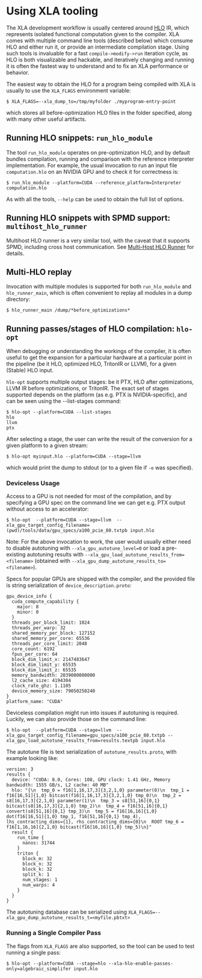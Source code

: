 # Using XLA tooling

The XLA development workflow is usually centered around
[HLO](./operation_semantics) IR, which represents isolated functional
computation given to the compiler. XLA comes with multiple command line tools
(described below) which consume HLO and either run it, or provide an
intermediate compilation stage. Using such tools is invaluable for a fast
`compile->modify->run` iteration cycle, as HLO is both visualizable and
hackable, and iteratively changing and running it is often the fastest way to
understand and to fix an XLA performance or behavior.

The easiest way to obtain the HLO for a program being compiled with XLA is
usually to use the `XLA_FLAGS` environment variable:

```
$ XLA_FLAGS=--xla_dump_to=/tmp/myfolder ./myprogram-entry-point
```

which stores all before-optimization HLO files in the folder specified, along
with many other useful artifacts.

## Running HLO snippets: `run_hlo_module`

The tool `run_hlo_module` operates on pre-optimization HLO, and by default
bundles compilation, running and comparison with the reference interpreter
implementation. For example, the usual invocation to run an input file
`computation.hlo` on an NVIDIA GPU and to check it for correctness is:

```
$ run_hlo_module --platform=CUDA --reference_platform=Interpreter computation.hlo
```

As with all the tools, `--help` can be used to obtain the full list of options.

## Running HLO snippets with SPMD support: `multihost_hlo_runner`

Multihost HLO runner is a very similar tool, with the caveat that it supports
SPMD, including cross host communication. See
[Multi-Host HLO Runner](./tools_multihost_hlo_runner) for details.

## Multi-HLO replay

Invocation with multiple modules is supported for both `run_hlo_module` and
`hlo_runner_main`, which is often convenient to replay all modules in a dump
directory:

```shell
$ hlo_runner_main /dump/*before_optimizations*
```

## Running passes/stages of HLO compilation: `hlo-opt`

When debugging or understanding the workings of the compiler, it is often useful
to get the expansion for a particular hardware at a particular point in the
pipeline (be it HLO, optimized HLO, TritonIR or LLVM), for a given (Stable) HLO
input.

`hlo-opt` supports multiple output stages: be it PTX, HLO after optimizations,
LLVM IR before optimizations, or TritonIR. The exact set of stages supported
depends on the platform (as e.g. PTX is NVIDIA-specific), and can be seen using
the --list-stages command:

```
$ hlo-opt --platform=CUDA --list-stages
hlo
llvm
ptx
```

After selecting a stage, the user can write the result of the conversion for a
given platform to a given stream:

```
$ hlo-opt myinput.hlo --platform=CUDA --stage=llvm
```

which would print the dump to stdout (or to a given file if `-o` was specified).

### Deviceless Usage

Access to a GPU is not needed for most of the compilation, and by specifying a
GPU spec on the command line we can get e.g. PTX output without access to an
accelerator:

```
$ hlo-opt  --platform=CUDA --stage=llvm  --xla_gpu_target_config_filename=(pwd)/tools/data/gpu_specs/a100_pcie_80.txtpb input.hlo
```

Note: For the above invocation to work, the user would usually either need to
disable autotuning with `--xla_gpu_autotune_level=0` or load a pre-existing
autotuning results with `--xla_gpu_load_autotune_results_from=<filename>`
(obtained with `--xla_gpu_dump_autotune_results_to=<filename>`).

Specs for popular GPUs are shipped with the compiler, and the provided file is
string serialization of `device_description.proto`:

```
gpu_device_info {
  cuda_compute_capability {
    major: 8
    minor: 0
  }
  threads_per_block_limit: 1024
  threads_per_warp: 32
  shared_memory_per_block: 127152
  shared_memory_per_core: 65536
  threads_per_core_limit: 2048
  core_count: 6192
  fpus_per_core: 64
  block_dim_limit_x: 2147483647
  block_dim_limit_y: 65535
  block_dim_limit_z: 65535
  memory_bandwidth: 2039000000000
  l2_cache_size: 4194304
  clock_rate_ghz: 1.1105
  device_memory_size: 79050250240
}
platform_name: "CUDA"
```

Deviceless compilation might run into issues if autotuning is required. Luckily,
we can also provide those on the command line:

```
$ hlo-opt  --platform=CUDA --stage=llvm  --xla_gpu_target_config_filename=gpu_specs/a100_pcie_80.txtpb --xla_gpu_load_autotune_results_from=results.textpb input.hlo
```

The autotune file is text serialization of `autotune_results.proto`, with
example looking like:

```
version: 3
results {
  device: "CUDA: 8.0, Cores: 108, GPU clock: 1.41 GHz, Memory bandwidth: 1555 GB/s, L2 cache: 40 MB"
  hlo: "{\n  tmp_0 = f16[1,16,17,3]{3,2,1,0} parameter(0)\n  tmp_1 = f16[16,51]{1,0} bitcast(f16[1,16,17,3]{3,2,1,0} tmp_0)\n  tmp_2 = s8[16,17,3]{2,1,0} parameter(1)\n  tmp_3 = s8[51,16]{0,1} bitcast(s8[16,17,3]{2,1,0} tmp_2)\n  tmp_4 = f16[51,16]{0,1} convert(s8[51,16]{0,1} tmp_3)\n  tmp_5 = f16[16,16]{1,0} dot(f16[16,51]{1,0} tmp_1, f16[51,16]{0,1} tmp_4), lhs_contracting_dims={1}, rhs_contracting_dims={0}\n  ROOT tmp_6 = f16[1,16,16]{2,1,0} bitcast(f16[16,16]{1,0} tmp_5)\n}"
  result {
    run_time {
      nanos: 31744
    }
    triton {
      block_m: 32
      block_n: 32
      block_k: 32
      split_k: 1
      num_stages: 1
      num_warps: 4
    }
  }
}
```

The autotuning database can be serialized using
`XLA_FLAGS=--xla_gpu_dump_autotune_results_t=<myfile.pbtxt>`

### Running a Single Compiler Pass

The flags from `XLA_FLAGS` are also supported, so the tool can be used to test
running a single pass:

```
$ hlo-opt --platform=CUDA --stage=hlo --xla-hlo-enable-passes-only=algebraic_simplifer input.hlo
```
